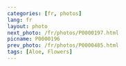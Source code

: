 ```yaml
---
categories: [fr, photos]
lang: fr
layout: photo
next_photo: /fr/photos/P0000197.html
picname: P0000196
prev_photo: /fr/photos/P0000485.html
tags: [Aloe, Flowers]
---
```

